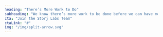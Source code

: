 ```yaml
---
heading: "There’s More Work to Do"
subheading: "We know there’s more work to be done before we can have meaningful change. At Storj Labs, our Hiring Practices Guide help us take the time to discover and minimize bias in our processes. We hold regular diversity training and quarterly meetings to reflect and align on our values as a company."
cta: "Join the Storj Labs Team"
ctaLink: "#"
img: "/img/split-arrow.svg"
---
```

